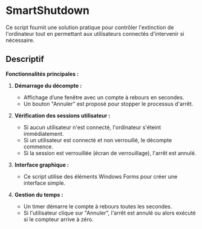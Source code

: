 # SmartShutdown

Ce script fournit une solution pratique pour contrôler l'extinction de l'ordinateur tout en permettant aux utilisateurs connectés d'intervenir si nécessaire.

## Descriptif

**Fonctionnalités principales :**

1. **Démarrage du décompte :**
   
   - Affichage d’une fenêtre avec un compte à rebours en secondes.
   - Un bouton "Annuler" est proposé pour stopper le processus d'arrêt.

2. **Vérification des sessions utilisateur :**
   
   - Si aucun utilisateur n'est connecté, l'ordinateur s'éteint immédiatement.
   - Si un utilisateur est connecté et non verrouillé, le décompte commence.
   - Si la session est verrouillée (écran de verrouillage), l'arrêt est annulé.

3. **Interface graphique :**
   
   - Ce script utilise des éléments Windows Forms pour créer une interface simple.

4. **Gestion du temps :**
   
   - Un timer démarre le compte à rebours toutes les secondes.
   - Si l'utilisateur clique sur "Annuler", l'arrêt est annulé ou alors exécuté si le compteur arrive à zéro.
